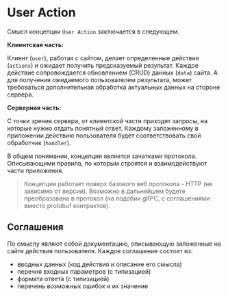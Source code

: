 # User Action

Смысл концепции `User Action` заключается в следующем. 

**Клиентская часть:**

Клиент (`user`), работая с сайтом, делает определенные действия (`actions`) и ожидает получить предсказуемый результат.
Каждое действие сопровождается обновлением (CRUD) данных (`data`) сайта. А для получения ожидаемого пользователем результата, 
может требоваться дополнительная обработка актуальных данных на стороне сервера.

**Серверная часть:**

С точки зрения сервера, от клиентской части приходят запросы, на которые нужно отдать понятный ответ. Каждому заложенному
в приложении действию пользователя будет соответствовать свой обработчик (`handler`).

В общем понимании, концепция является зачатками протокола. Описывающими правила, по которым строятся и взаимодействуют 
части приложения.

> Концепция работает поверх базового веб протокола - HTTP (не зависимо от версии). Возможно в дальнейшем будете преобразована 
в протокол (на подобии gRPC, с соглашениями вместо protobuf контрактов).

## Соглашения

По смыслу являют собой документацию, описывающую заложенные на сайте действия пользователя. Каждое соглашение состоит из:
- вводных данных (код действия и описание его смысла)
- перечня входных параметров (с типизацией)
- формата ответа (с типизацией)
- перечень возможных ошибок и их значение